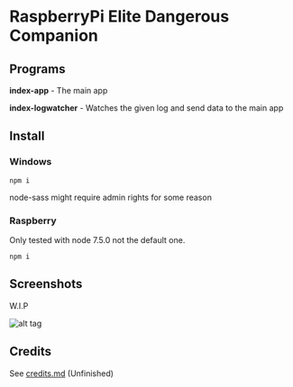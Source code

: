 # RaspberryPi Elite Dangerous Companion

## Programs
**index-app** - The main app

**index-logwatcher** - Watches the given log and send data to the main app

## Install

### Windows
```
npm i
```
node-sass might require admin rights for some reason

### Raspberry
Only tested with node 7.5.0 not the default one.
```
npm i
```

## Screenshots
W.I.P

![alt tag](http://i.imgur.com/QgbM2Tz.png)

## Credits
See [credits.md](credits.md) (Unfinished)

